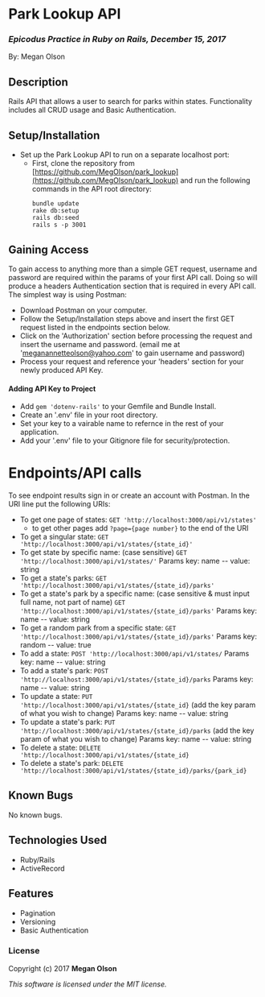 # Park Lookup API
### _Epicodus Practice in Ruby on Rails, December 15, 2017_

By: Megan Olson

## Description

Rails API that allows a user to search for parks within states. Functionality includes all CRUD usage and Basic Authentication.

## Setup/Installation

* Set up the Park Lookup API to run on a separate localhost port:
  * First, clone the repository from [https://github.com/MegOlson/park_lookup](https://github.com/MegOlson/park_lookup) and run the following commands in the API root directory:
    ```
    bundle update
    rake db:setup
    rails db:seed
    rails s -p 3001
    ```
## Gaining Access

To gain access to anything more than a simple GET request, username and password are required within the params of your first API call. Doing so will produce a headers Authentication section that is required in every API call. The simplest way is using Postman:

* Download Postman on your computer.
* Follow the Setup/Installation steps above and insert the first GET request listed in the endpoints section below.
* Click on the 'Authorization' section before processing the request and insert the username and password. (email me at 'meganannetteolson@yahoo.com' to gain username and password)
* Process your request and reference your 'headers' section for your newly produced API Key.

#### Adding API Key to Project

* Add `gem 'dotenv-rails'` to your Gemfile and Bundle Install.
* Create an '.env' file in your root directory.
* Set your key to a vairable name to refernce in the rest of your application.
* Add your '.env' file to your Gitignore file for security/protection.

# Endpoints/API calls

To see endpoint results sign in or create an account with Postman.
In the URI line put the following URIs:

* To get one page of states:
  `GET 'http://localhost:3000/api/v1/states'`
  * to get other pages add `?page={page number}` to the end of the URI
* To get a singular state:
  `GET 'http://localhost:3000/api/v1/states/{state_id}'`
* To get state by specific name: (case sensitive)
  `GET 'http://localhost:3000/api/v1/states/'`
  Params key: name -- value: string
* To get a state's parks:
  `GET 'http://localhost:3000/api/v1/states/{state_id}/parks'`
* To get a state's park by a specific name: (case sensitive & must input full name, not part of name)
  `GET 'http://localhost:3000/api/v1/states/{state_id}/parks'`
  Params key: name -- value: string
* To get a random park from a specific state:
  `GET 'http://localhost:3000/api/v1/states/{state_id}/parks'`
  Params key: random -- value: true
* To add a state:
  `POST 'http://localhost:3000/api/v1/states/`
  Params key: name -- value: string
* To add a state's park:
  `POST 'http://localhost:3000/api/v1/states/{state_id}/parks`
  Params key: name -- value: string
* To update a state:
  `PUT 'http://localhost:3000/api/v1/states/{state_id}`
  (add the key param of what you wish to change)
  Params key: name -- value: string
* To update a state's park:
  `PUT 'http://localhost:3000/api/v1/states/{state_id}/parks`
  (add the key param of what you wish to change)
  Params key: name -- value: string
* To delete a state:
  `DELETE 'http://localhost:3000/api/v1/states/{state_id}`
* To delete a state's park:
  `DELETE 'http://localhost:3000/api/v1/states/{state_id}/parks/{park_id}`

## Known Bugs

No known bugs.

## Technologies Used

* Ruby/Rails
* ActiveRecord

## Features

* Pagination
* Versioning
* Basic Authentication

### License

Copyright (c) 2017 **Megan Olson**

*This software is licensed under the MIT license.*

